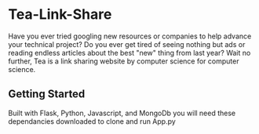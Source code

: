 # Tea-Link-Share

Have you ever tried googling new resources or companies to help advance your technical project? 
Do you ever get tired of seeing nothing but ads or reading endless articles about the best "new" thing from last year?
Wait no further, Tea is a link sharing website by computer science for computer science.

## Getting Started
Built with Flask, Python, Javascript, and MongoDb you will need these dependancies downloaded to clone and run App.py


